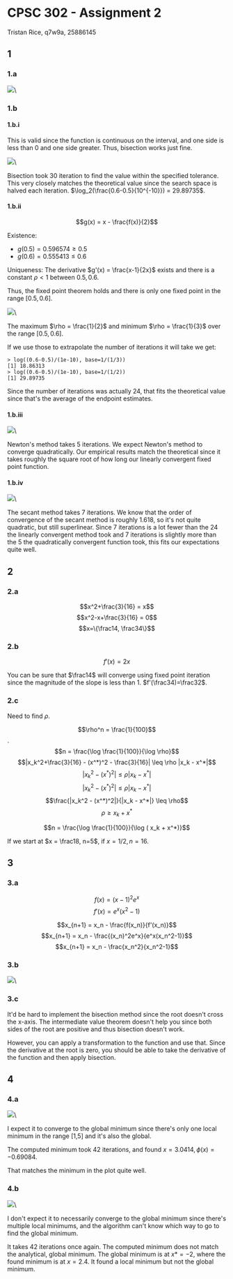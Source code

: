 # CPSC 302 - Assignment 2

Tristan Rice, q7w9a, 25886145

## 1

### 1.a

![](./1.a.png)\



### 1.b

#### 1.b.i

This is valid since the function is continuous on the interval, and one side is
less than 0 and one side greater. Thus, bisection works just fine.

![](./1.b.i.png)\


Bisection took 30 iteration to find the value within the specified
tolerance. This very closely matches the theoretical value since the search
space is halved each iteration. $\log_2(\frac{0.6-0.5}{10^{-10}}) = 29.89735$.

#### 1.b.ii

$$g(x) = x - \frac{f(x)}{2}$$

Existence:

* $g(0.5) = 0.596574 \geq 0.5$
* $g(0.6) = 0.555413 \leq 0.6$

Uniqueness: The derivative $g'(x) = \frac{x-1}{2x}$ exists and there is a constant $\rho < 1$ between $0.5,0.6$.

Thus, the fixed point theorem holds and there is only one fixed point in the
range $[0.5, 0.6]$.

![](./1.b.ii.png)\




The maximum $\rho = \frac{1}{2}$ and minimum $\rho = \frac{1}{3}$ over the range
$[0.5,0.6]$.

If we use those to extrapolate the number of iterations it will take we get:

```
> log((0.6-0.5)/(1e-10), base=1/(1/3))
[1] 18.86313
> log((0.6-0.5)/(1e-10), base=1/(1/2))
[1] 29.89735
```

Since the number of iterations was actually 24, that fits the theoretical value
since that's the average of the endpoint estimates.

#### 1.b.iii

![](./1.b.iii.png)\



Newton's method takes 5 iterations. We expect Newton's method to converge
quadratically. Our empirical results match the theoretical since it takes
roughly the square root of how long our linearly convergent fixed point
function.

#### 1.b.iv

![](./1.b.iv.png)\



The secant method takes 7 iterations. We know that the order of convergence of
the secant method is roughly $1.618$, so it's not quite quadratic, but still
superlinear. Since 7 iterations is a lot fewer than the 24 the linearly
convergent method took and 7 iterations is slightly more than the 5 the
quadratically convergent function took, this fits our expectations quite well.

## 2

### 2.a

$$x^2+\frac{3}{16} = x$$
$$x^2-x+\frac{3}{16} = 0$$
$$x=\{\frac14, \frac34\}$$

### 2.b

$$f'(x) = 2x$$

You can be sure that $\frac14$ will converge using fixed point iteration since
the magnitude of the slope is less than $1$. $f'(\frac34)=\frac32$.

### 2.c

Need to find $\rho$.

$$\rho^n = \frac{1}{100}$$.
$$n = \frac{\log \frac{1}{100}}{\log \rho}$$
$$|x_k^2+\frac{3}{16} - (x^*)^2 - \frac{3}{16}| \leq \rho |x_k - x^*|$$
$$|x_k^2 - (x^*)^2| \leq \rho |x_k - x^*|$$
$$|x_k^2 - (x^*)^2| \leq \rho |x_k - x^*|$$
$$\frac{|x_k^2 - (x^*)^2|}{|x_k - x^*|} \leq \rho$$
$$\rho \geq x_k + x^*$$

$$n = \frac{\log \frac{1}{100}}{\log ( x_k + x^*)}$$

If we start at $x = \frac18, n=5$, if $x=1/2, n = 16$.

## 3

### 3.a

$$f(x) = (x-1)^2e^x$$
$$f'(x) = e^x(x^2-1)$$

$$x_{n+1} = x_n - \frac{f(x_n)}{f'(x_n)}$$
$$x_{n+1} = x_n - \frac{(x_n)^2e^x}{e^x(x_n^2-1)}$$
$$x_{n+1} = x_n - \frac{x_n^2}{x_n^2-1}$$

### 3.b

![](./3.b.png)\




### 3.c

It'd be hard to implement the bisection method since the root doesn't cross the
x-axis. The intermediate value theorem doesn't help you since both sides of the
root are positive and thus bisection doesn't work.

However, you can apply a transformation to the function and use that. Since the
derivative at the root is zero, you should be able to take the
derivative of the function and then apply bisection.

## 4

### 4.a

![](./4.a.png)\



I expect it to converge to the global minimum since there's only one local
minimum in the range [1,5] and it's also the global.

The computed minimum took 42 iterations, and found
$x=3.0414, \phi(x) = -0.69084$.

That matches the minimum in the plot quite well.

### 4.b

![](./4.a.png)\



I don't expect it to necessarily converge to the global minimum since there's
multiple local minimums, and the algorithm can't know which way to go to find
the global minimum.

It takes 42 iterations once again. The computed minimum does not match the
analytical, global minimum. The global minimum is at $x*=-2$, where the found
minimum is at $x=2.4$. It found a local minimum but not the global minimum.


